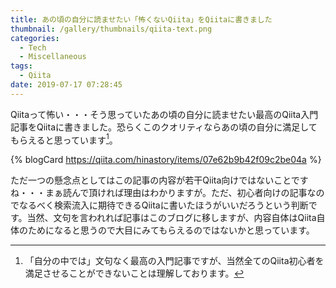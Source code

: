 ```yaml
---
title: あの頃の自分に読ませたい「怖くないQiita」をQiitaに書きました
thumbnail: /gallery/thumbnails/qiita-text.png
categories:
  - Tech
  - Miscellaneous
tags:
  - Qiita
date: 2019-07-17 07:28:45
---
```

Qiitaって怖い・・・そう思っていたあの頃の自分に読ませたい最高のQiita入門記事をQiitaに書きました。恐らくこのクオリティならあの頃の自分に満足してもらえると思っています[^1]。

{% blogCard https://qiita.com/hinastory/items/07e62b9b42f09c2be04a %}

ただ一つの懸念点としてはこの記事の内容が若干Qiita向けではないことですね・・・まぁ読んで頂ければ理由はわかりますが。ただ、初心者向けの記事なのでなるべく検索流入に期待できるQiitaに書いたほうがいいだろうという判断です。当然、文句を言われれば記事はこのブログに移しますが、内容自体はQiita自体のためになると思うので大目にみてもらえるのではないかと思っています。

[^1]: 「自分の中では」文句なく最高の入門記事ですが、当然全てのQiita初心者を満足させることができないことは理解しております。